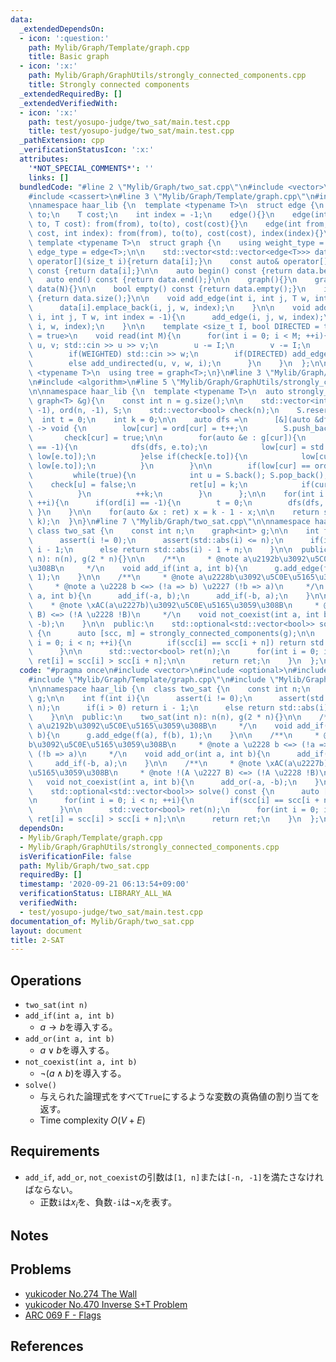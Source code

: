 ```yaml
---
data:
  _extendedDependsOn:
  - icon: ':question:'
    path: Mylib/Graph/Template/graph.cpp
    title: Basic graph
  - icon: ':x:'
    path: Mylib/Graph/GraphUtils/strongly_connected_components.cpp
    title: Strongly connected components
  _extendedRequiredBy: []
  _extendedVerifiedWith:
  - icon: ':x:'
    path: test/yosupo-judge/two_sat/main.test.cpp
    title: test/yosupo-judge/two_sat/main.test.cpp
  _pathExtension: cpp
  _verificationStatusIcon: ':x:'
  attributes:
    '*NOT_SPECIAL_COMMENTS*': ''
    links: []
  bundledCode: "#line 2 \"Mylib/Graph/two_sat.cpp\"\n#include <vector>\n#include <optional>\n\
    #include <cassert>\n#line 3 \"Mylib/Graph/Template/graph.cpp\"\n#include <iostream>\n\
    \nnamespace haar_lib {\n  template <typename T>\n  struct edge {\n    int from,\
    \ to;\n    T cost;\n    int index = -1;\n    edge(){}\n    edge(int from, int\
    \ to, T cost): from(from), to(to), cost(cost){}\n    edge(int from, int to, T\
    \ cost, int index): from(from), to(to), cost(cost), index(index){}\n  };\n\n \
    \ template <typename T>\n  struct graph {\n    using weight_type = T;\n    using\
    \ edge_type = edge<T>;\n\n    std::vector<std::vector<edge<T>>> data;\n\n    auto&\
    \ operator[](size_t i){return data[i];}\n    const auto& operator[](size_t i)\
    \ const {return data[i];}\n\n    auto begin() const {return data.begin();}\n \
    \   auto end() const {return data.end();}\n\n    graph(){}\n    graph(int N):\
    \ data(N){}\n\n    bool empty() const {return data.empty();}\n    int size() const\
    \ {return data.size();}\n\n    void add_edge(int i, int j, T w, int index = -1){\n\
    \      data[i].emplace_back(i, j, w, index);\n    }\n\n    void add_undirected(int\
    \ i, int j, T w, int index = -1){\n      add_edge(i, j, w, index);\n      add_edge(j,\
    \ i, w, index);\n    }\n\n    template <size_t I, bool DIRECTED = true, bool WEIGHTED\
    \ = true>\n    void read(int M){\n      for(int i = 0; i < M; ++i){\n        int\
    \ u, v; std::cin >> u >> v;\n        u -= I;\n        v -= I;\n        T w = 1;\n\
    \        if(WEIGHTED) std::cin >> w;\n        if(DIRECTED) add_edge(u, v, w, i);\n\
    \        else add_undirected(u, v, w, i);\n      }\n    }\n  };\n\n  template\
    \ <typename T>\n  using tree = graph<T>;\n}\n#line 3 \"Mylib/Graph/GraphUtils/strongly_connected_components.cpp\"\
    \n#include <algorithm>\n#line 5 \"Mylib/Graph/GraphUtils/strongly_connected_components.cpp\"\
    \n\nnamespace haar_lib {\n  template <typename T>\n  auto strongly_connected_components(const\
    \ graph<T> &g){\n    const int n = g.size();\n\n    std::vector<int> ret(n), low(n,\
    \ -1), ord(n, -1), S;\n    std::vector<bool> check(n);\n    S.reserve(n);\n  \
    \  int t = 0;\n    int k = 0;\n\n    auto dfs =\n      [&](auto &dfs, int cur)\
    \ -> void {\n        low[cur] = ord[cur] = t++;\n        S.push_back(cur);\n \
    \       check[cur] = true;\n\n        for(auto &e : g[cur]){\n          if(ord[e.to]\
    \ == -1){\n            dfs(dfs, e.to);\n            low[cur] = std::min(low[cur],\
    \ low[e.to]);\n          }else if(check[e.to]){\n            low[cur] = std::min(low[cur],\
    \ low[e.to]);\n          }\n        }\n\n        if(low[cur] == ord[cur]){\n \
    \         while(true){\n            int u = S.back(); S.pop_back();\n        \
    \    check[u] = false;\n            ret[u] = k;\n            if(cur == u) break;\n\
    \          }\n          ++k;\n        }\n      };\n\n    for(int i = 0; i < n;\
    \ ++i){\n      if(ord[i] == -1){\n        t = 0;\n        dfs(dfs, i);\n     \
    \ }\n    }\n\n    for(auto &x : ret) x = k - 1 - x;\n\n    return std::make_pair(ret,\
    \ k);\n  }\n}\n#line 7 \"Mylib/Graph/two_sat.cpp\"\n\nnamespace haar_lib {\n \
    \ class two_sat {\n    const int n;\n    graph<int> g;\n\n    int f(int i){\n\
    \      assert(i != 0);\n      assert(std::abs(i) <= n);\n      if(i > 0) return\
    \ i - 1;\n      else return std::abs(i) - 1 + n;\n    }\n\n  public:\n    two_sat(int\
    \ n): n(n), g(2 * n){}\n\n    /**\n     * @note a\u2192b\u3092\u5C0E\u5165\u3059\
    \u308B\n     */\n    void add_if(int a, int b){\n      g.add_edge(f(a), f(b),\
    \ 1);\n    }\n\n    /**\n     * @note a\u2228b\u3092\u5C0E\u5165\u3059\u308B\n\
    \     * @note a \u2228 b <=> (!a => b) \u2227 (!b => a)\n     */\n    void add_or(int\
    \ a, int b){\n      add_if(-a, b);\n      add_if(-b, a);\n    }\n\n    /**\n \
    \    * @note \xAC(a\u2227b)\u3092\u5C0E\u5165\u3059\u308B\n     * @note !(A \u2227\
    \ B) <=> (!A \u2228 !B)\n     */\n    void not_coexist(int a, int b){\n      add_or(-a,\
    \ -b);\n    }\n\n  public:\n    std::optional<std::vector<bool>> solve() const\
    \ {\n      auto [scc, m] = strongly_connected_components(g);\n\n      for(int\
    \ i = 0; i < n; ++i){\n        if(scc[i] == scc[i + n]) return std::nullopt;\n\
    \      }\n\n      std::vector<bool> ret(n);\n      for(int i = 0; i < n; ++i)\
    \ ret[i] = scc[i] > scc[i + n];\n\n      return ret;\n    }\n  };\n}\n"
  code: "#pragma once\n#include <vector>\n#include <optional>\n#include <cassert>\n\
    #include \"Mylib/Graph/Template/graph.cpp\"\n#include \"Mylib/Graph/GraphUtils/strongly_connected_components.cpp\"\
    \n\nnamespace haar_lib {\n  class two_sat {\n    const int n;\n    graph<int>\
    \ g;\n\n    int f(int i){\n      assert(i != 0);\n      assert(std::abs(i) <=\
    \ n);\n      if(i > 0) return i - 1;\n      else return std::abs(i) - 1 + n;\n\
    \    }\n\n  public:\n    two_sat(int n): n(n), g(2 * n){}\n\n    /**\n     * @note\
    \ a\u2192b\u3092\u5C0E\u5165\u3059\u308B\n     */\n    void add_if(int a, int\
    \ b){\n      g.add_edge(f(a), f(b), 1);\n    }\n\n    /**\n     * @note a\u2228\
    b\u3092\u5C0E\u5165\u3059\u308B\n     * @note a \u2228 b <=> (!a => b) \u2227\
    \ (!b => a)\n     */\n    void add_or(int a, int b){\n      add_if(-a, b);\n \
    \     add_if(-b, a);\n    }\n\n    /**\n     * @note \xAC(a\u2227b)\u3092\u5C0E\
    \u5165\u3059\u308B\n     * @note !(A \u2227 B) <=> (!A \u2228 !B)\n     */\n \
    \   void not_coexist(int a, int b){\n      add_or(-a, -b);\n    }\n\n  public:\n\
    \    std::optional<std::vector<bool>> solve() const {\n      auto [scc, m] = strongly_connected_components(g);\n\
    \n      for(int i = 0; i < n; ++i){\n        if(scc[i] == scc[i + n]) return std::nullopt;\n\
    \      }\n\n      std::vector<bool> ret(n);\n      for(int i = 0; i < n; ++i)\
    \ ret[i] = scc[i] > scc[i + n];\n\n      return ret;\n    }\n  };\n}\n"
  dependsOn:
  - Mylib/Graph/Template/graph.cpp
  - Mylib/Graph/GraphUtils/strongly_connected_components.cpp
  isVerificationFile: false
  path: Mylib/Graph/two_sat.cpp
  requiredBy: []
  timestamp: '2020-09-21 06:13:54+09:00'
  verificationStatus: LIBRARY_ALL_WA
  verifiedWith:
  - test/yosupo-judge/two_sat/main.test.cpp
documentation_of: Mylib/Graph/two_sat.cpp
layout: document
title: 2-SAT
---
```


## Operations

- `two_sat(int n)`
- `add_if(int a, int b)`
	- $a \rightarrow b$を導入する。
- `add_or(int a, int b)`
	- $a \lor b$を導入する。
- `not_coexist(int a, int b)`
	- $\lnot (a \land b)$を導入する。
- `solve()`
	- 与えられた論理式をすべて`True`にするような変数の真偽値の割り当てを返す。
	- Time complexity $O(V + E)$

## Requirements

- `add_if`, `add_or`, `not_coexist`の引数は`[1, n]`または`[-n, -1]`を満たさなければならない。
	- 正数`i`は$x_i$を、負数`-i`は$\lnot x_i$を表す。

## Notes

## Problems

- [yukicoder No.274 The Wall](https://yukicoder.me/problems/no/274)
- [yukicoder No.470 Inverse S+T Problem](https://yukicoder.me/problems/no/470)
- [ARC 069 F - Flags](https://atcoder.jp/contests/arc069/tasks/arc069_d)

## References

